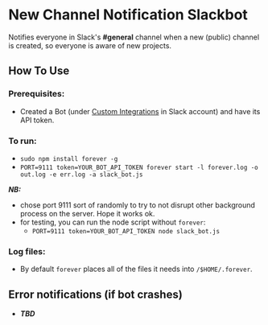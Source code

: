 # New Channel Notification Slackbot

Notifies everyone in Slack's __#general__ channel when a new (public) channel is created, so everyone is aware of new projects.

## How To Use

### Prerequisites:

  - Created a Bot (under [Custom Integrations](https://sosolimited.slack.com/apps/manage/custom-integrations) in Slack account) and have its API token.

### To run:

  - `sudo npm install forever -g`
  - `PORT=9111 token=YOUR_BOT_API_TOKEN forever start -l forever.log -o out.log -e err.log -a slack_bot.js`

__*NB:*__

  - chose port 9111 sort of randomly to try to not disrupt other background process on the server. Hope it works ok.
  - for testing, you can run the node script without `forever`:
  	- `PORT=9111 token=YOUR_BOT_API_TOKEN node slack_bot.js`

### Log files:

  - By default `forever` places all of the files it needs into `/$HOME/.forever`.

## Error notifications (if bot crashes)

  - __*TBD*__

